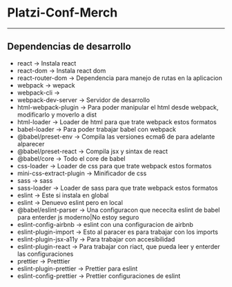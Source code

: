 # Platzi-Conf-Merch
---
## Dependencias de desarrollo
- react            	 			-> Instala react
- react-dom        	 			-> Instala react dom
- react-router-dom        -> Dependencia para manejo de rutas en la aplicacion
- webpack									-> wepack
- webpack-cli        			-> 
- webpack-dev-server 			-> Servidor de desarrollo
- html-webpack-plugin			-> Para poder manipular el html desde webpack, modificarlo y moverlo a dist
- html-loader				 			-> Loader de html para que trate webpack estos formatos
- babel-loader       			-> Para poder trabajar babel con webpack
- @babel/preset-env  		 	-> Compila las versiones ecma6 de para adelante alparecer
- @babel/preset-react		 	-> Compila	jsx y sintax de react
- @babel/core        		 	-> Todo el core de babel
- css-loader         		 	-> Loader de css para que trate webpack estos formatos
- mini-css-extract-plugin	-> Minificador de css 
- sass               		 	-> sass
- sass-loader        		 	-> Loader de sass para que trate webpack estos formatos
- eslint             		 	-> Este si instala en global
- eslint             		 	-> Denuevo eslint pero en local
- @babel/eslint-parser   	-> Una configuracon que nececita eslint de babel para enterder js moderno|No estoy seguro
- eslint-config-airbnb   	-> eslint con una configuracion de airbnb
- eslint-plugin-import   	-> Esto al paracer es para trabajar con los imports
- eslint-plugin-jsx-a11y 	-> Para trabajar con accesibilidad
- eslint-plugin-react    	-> Para trabajar con riact, que pueda leer y enterder las configuraciones   
- prettier               	-> Pretttier
- eslint-plugin-prettier 	-> Prettier para eslint
- eslint-config-prettier 	-> Prettier configuraciones de eslint
  
